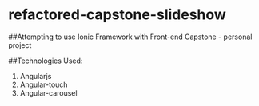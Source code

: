 # refactored-capstone-slideshow

##Attempting to use Ionic Framework with Front-end Capstone - personal project

##Technologies Used:

1. Angularjs
2. Angular-touch
3. Angular-carousel

